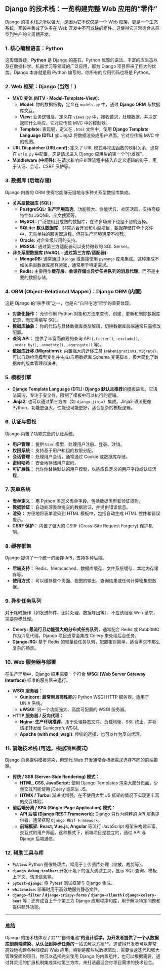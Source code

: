 
## Django 的技术栈：一览构建完整 Web 应用的“零件”

Django 的技术栈之所以强大，是因为它不仅仅是一个 Web 框架，更是一个生态系统，预设并集成了许多在 Web 开发中不可或缺的组件。这使得它非常适合从原型到生产的全周期开发。

### 1. 核心编程语言：Python

这毋庸置疑，**Python** 是 Django 的基石。Python 优雅的语法、丰富的库生态以及在数据科学、机器学习等领域的广泛应用，都为 Django 项目带来了巨大的优势。Django 本身就是用 Python 编写的，你所有的应用代码也将是 Python。

### 2. Web 框架：Django (当然！)

* **MVC 变体 (MTV - Model-Template-View):**
    * **Model:** 你的数据结构，定义在 `models.py` 中，通过 **Django ORM** 与数据库交互。
    * **View:** 业务逻辑层，定义在 `views.py` 中，接收请求，处理数据，并决定返回什么响应。它对应传统 MVC 中的控制器。
    * **Template:** 表现层，定义在 `.html` 文件中，使用 **Django Template Language (DTL)** 或 Jinja2 将数据渲染成用户界面。它对应传统 MVC 中的视图。
* **URL Dispatcher (URLconf):** 定义了 URL 模式与视图函数的映射关系，通常在 `urls.py` 中配置。这是请求进入 Django 应用后的第一个“分发器”。
* **Middleware (中间件):** 在请求和响应处理流程中插入自定义逻辑的钩子，用于认证、会话、CSRF 保护等。

### 3. 数据库 (后端存储)

Django 内置的 ORM 使得它能够无缝地与多种关系型数据库集成。

* **关系型数据库 (SQL):**
    * **PostgreSQL:** **生产环境首选**。功能强大、性能优异、社区活跃、支持高级特性如 JSONB、全文搜索等。
    * **MySQL:** 广泛使用且成熟的数据库，在许多场景下也是不错的选择。
    * **SQLite:** **默认数据库**，非常适合开发和小型项目，数据存储在单个文件中，无需单独的服务器进程。但在生产环境通常不推荐。
    * **Oracle:** 对企业级应用的支持。
    * **MSSQL:** 通过第三方适配器可以支持微软的 SQL Server。
* **非关系型数据库 (NoSQL - 通过第三方库/适配器):**
    * **MongoDB:** 通常通过 `Djongo` 或直接使用 `pymongo` 库来集成。这种集成不如关系型数据库那样紧密，通常用于特定需求。
    * **Redis:** 主要用作**缓存层**、**会话存储**或**异步任务队列的消息代理**，而不是主要的数据存储。

### 4. ORM (Object-Relational Mapper)：Django ORM (内置)

这是 Django 的“杀手锏”之一，也是它“自带电池”哲学的重要体现。

* **对象化操作：** 允许你用 Python 对象和方法来查询、创建、更新和删除数据库记录，而无需编写 SQL。
* **数据库抽象：** 你的代码与具体数据库类型解耦，切换数据库后端通常只需修改配置。
* **查询 API：** 提供了丰富而直观的查询 API (`.filter()`, `.exclude()`, `.order_by()`, `.annotate()`, `.aggregate()` 等)。
* **数据库迁移 (Migrations):** 内置强大的迁移工具 (`makemigrations`, `migrate`)，可以自动检测模型变化并生成/应用数据库 Schema 变更脚本，极大简化了数据库的版本管理和演进。

### 5. 模板引擎

* **Django Template Language (DTL):** **Django 默认且推荐**的模板语言。它语法简洁，专注于安全性，限制了模板中可以执行的逻辑。
* **Jinja2:** 也可以通过第三方库（如 `django-jinja`）集成。Jinja2 语法更像 Python，功能更强大，性能也可能更好，适合复杂的模板逻辑。

### 6. 认证与授权

Django 内置了功能完备的认证系统。

* **用户管理：** 提供 `User` 模型，处理用户注册、登录、注销。
* **权限系统：** 支持基于用户和组的权限分配。
* **会话管理：** 处理用户会话，通常通过 Cookie 或数据库存储。
* **密码哈希：** 安全地存储用户密码。
* **可扩展性：** 允许你替换默认的用户模型，以适应自定义的用户字段或认证流程。

### 7. 表单系统

* **表单定义：** 用 Python 类定义表单字段，包括数据类型和验证规则。
* **数据验证：** 自动处理表单提交的数据验证，并提供错误信息。
* **渲染：** 方便地将表单渲染到 HTML 模板中，包括自动生成 HTML 控件和错误提示。
* **CSRF 保护：** 内置了强大的 CSRF (Cross-Site Request Forgery) 保护机制。

### 8. 缓存框架

Django 提供了一个统一的缓存 API，支持多种后端。

* **后端支持：** Redis、Memcached、数据库缓存、文件系统缓存、本地内存缓存等。
* **使用方式：** 可以缓存整个页面、视图的输出、查询结果或任何计算密集型数据。

### 9. 异步任务队列

对于耗时操作（如发送邮件、图片处理、数据导出等），不应该阻塞 Web 请求，需要异步处理。

* **Celery:** **最流行且功能强大的分布式任务队列**，通常配合 Redis 或 RabbitMQ 作为消息代理。Django 项目通常会集成 Celery 来处理后台任务。
* **Django-RQ:** 基于 Redis 的轻量级任务队列，配置相对简单，适合需求不那么复杂的场景。

### 10. Web 服务器与部署

在生产环境中，Django 应用需要一个符合 **WSGI (Web Server Gateway Interface)** 标准的服务器来运行。

* **WSGI 服务器：**
    * **Gunicorn:** **最常用且高性能**的 Python WSGI HTTP 服务器，适用于 UNIX 系统。
    * **uWSGI:** 另一个功能强大、高度可配置的 WSGI 服务器。
* **HTTP 服务器 / 反向代理：**
    * **Nginx:** **生产环境推荐**。用于处理静态文件、负载均衡、SSL 终止、并将请求转发给 Gunicorn/uWSGI。
    * **Apache (with mod_wsgi):** 传统的选择，也可以作为反向代理。

### 11. 前端技术栈 (可选，根据项目模式)

Django 自身提供模板渲染，但现代 Web 开发通常会根据需求选择不同的前端策略。

* **传统 / SSR (Server-Side Rendering) 模式：**
    * **HTML, CSS, JavaScript:** 使用 Django Templates 渲染大部分页面，少量交互可能使用 jQuery 或原生 JS。
    * **HTMX / Turbo:** 渐进式增强，在不使用大型 JS 框架的情况下实现更丰富的交互体验。
* **前后端分离 / SPA (Single-Page Application) 模式：**
    * **API 后端 (Django REST Framework):** Django 只作为纯粹的 API 服务提供者，通常搭配 `Django REST Framework`。
    * **前端框架:** **React, Vue.js, Angular** 等流行 JavaScript 框架来构建丰富、交互式的用户界面。这种模式下，前端项目是独立的，通过 API 与 Django 后端通信。

### 12. 辅助工具与库

* **`Pillow`:** Python 图像处理库，常用于上传图片处理（缩放、裁剪等）。
* **`django-debug-toolbar`:** 开发环境下的强大调试工具，显示 SQL 查询、模板上下文、请求信息等。
* **`pytest-django`:** 将 Pytest 测试框架与 Django 集成。
* **`whitenoise`:** 部署时用于高效地服务静态文件。
* **`django-filter` / `django-crispy-forms` / `django-allauth` / `django-celery-beat`** 等：还有成百上千个第三方 Django 应用程序和库，用于解决特定问题和提供额外功能。

---

### 总结

Django 的技术栈体现了其**“自带电池”**的设计哲学，为开发者提供了一个从数据库到前端渲染、从认证到异步任务的**一站式解决方案**。这使得开发者可以非常高效地构建各种规模的 Web 应用，特别是那些以数据驱动、需要快速迭代和强大管理界面的项目。你可以选择完全使用 Django 的内置组件，也可以根据需要，通过其灵活的扩展机制集成其他第三方库，来打造最适合你项目需求的技术组合。